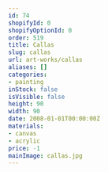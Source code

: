 ```yaml
---
id: 74
shopifyId: 0
shopifyOptionId: 0
order: 519
title: Callas
slug: callas
url: art-works/callas
aliases: []
categories:
- painting
inStock: false
isVisible: false
height: 90
width: 90
date: 2008-01-01T00:00:00Z
materials:
- canvas
- acrylic
price: -1
mainImage: callas.jpg
---
```

